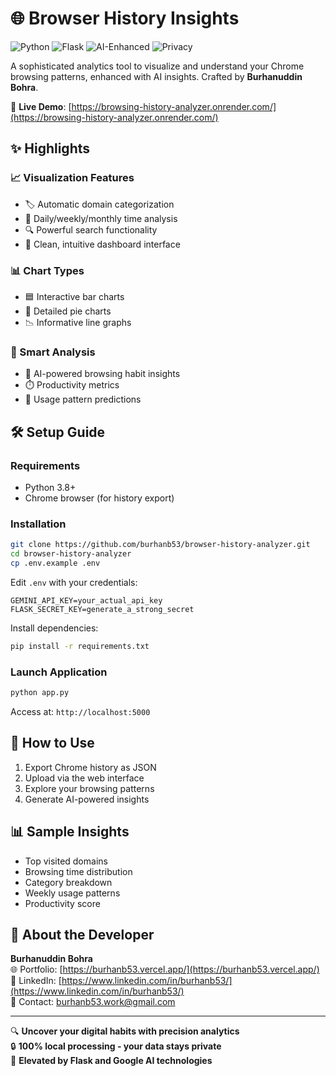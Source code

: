 # 🌐 Browser History Insights

![Python](https://img.shields.io/badge/Python-3.8+-%233776AB?logo=python&logoColor=white)
![Flask](https://img.shields.io/badge/Flask-2.0+-%23000?logo=flask)
![AI-Enhanced](https://img.shields.io/badge/AI-Enhanced-%23FF6F00?logo=google-cloud)
![Privacy](https://img.shields.io/badge/Privacy-First-%2300C853)

A sophisticated analytics tool to visualize and understand your Chrome browsing patterns, enhanced with AI insights. Crafted by **Burhanuddin Bohra**.

🔗 **Live Demo**: [https://browsing-history-analyzer.onrender.com/](https://browsing-history-analyzer.onrender.com/)

## ✨ Highlights

### 📈 Visualization Features
- 🏷️ Automatic domain categorization
- 📅 Daily/weekly/monthly time analysis
- 🔍 Powerful search functionality
- 🎨 Clean, intuitive dashboard interface

### 📊 Chart Types
- 🟦 Interactive bar charts
- 🥧 Detailed pie charts
- 📉 Informative line graphs

### 🤖 Smart Analysis
- 🧠 AI-powered browsing habit insights
- ⏱️ Productivity metrics
- 🔮 Usage pattern predictions

## 🛠️ Setup Guide

### Requirements
- Python 3.8+
- Chrome browser (for history export)

### Installation
```bash
git clone https://github.com/burhanb53/browser-history-analyzer.git
cd browser-history-analyzer
cp .env.example .env
```

Edit `.env` with your credentials:
```env
GEMINI_API_KEY=your_actual_api_key
FLASK_SECRET_KEY=generate_a_strong_secret
```

Install dependencies:
```bash
pip install -r requirements.txt
```

### Launch Application
```bash
python app.py
```
Access at: `http://localhost:5000`

## 📂 How to Use
1. Export Chrome history as JSON
2. Upload via the web interface
3. Explore your browsing patterns
4. Generate AI-powered insights


## 📊 Sample Insights
- Top visited domains
- Browsing time distribution
- Category breakdown
- Weekly usage patterns
- Productivity score

## 🌟 About the Developer
**Burhanuddin Bohra**  
🌐 Portfolio: [https://burhanb53.vercel.app/](https://burhanb53.vercel.app/)  
🔗 LinkedIn: [https://www.linkedin.com/in/burhanb53/](https://www.linkedin.com/in/burhanb53/)  
📧 Contact: [burhanb53.work@gmail.com](burhanb53.work@gmail.com)

---

🔍 **Uncover your digital habits with precision analytics**  
🔒 **100% local processing - your data stays private**  
🚀 **Elevated by Flask and Google AI technologies**